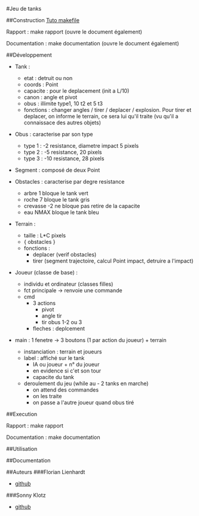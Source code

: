 #Jeu de tanks

##Construction
[Tuto makefile](http://gl.developpez.com/tutoriel/outil/makefile/)

Rapport : make rapport (ouvre le document également)

Documentation : make documentation (ouvre le document également)

##Développement

* Tank : 
	* etat : detruit ou non
	* coords : Point
	* capacite : pour le deplacement (init a L/10)
	* canon : angle et pivot
	* obus : illimite type1, 10 t2 et 5 t3
	* fonctions :
	changer angles / tirer / deplacer / explosion.
	Pour tirer et deplacer, on informe le terrain,
	ce sera lui qu'il traite (vu qu'il a connaissace des
	autres objets)

* Obus : caracterise par son type
	* type 1 : -2 resistance,  diametre impact 5 pixels
	* type 2 : -5 resistance, 20 pixels
	* type 3 : -10 resistance, 28 pixels

* Segment : composé de deux Point

* Obstacles : caracterise par degre resistance
	* arbre 1 bloque le tank vert
	* roche 7 bloque le tank gris
	* crevasse -2 ne bloque pas retire de la capacite
	* eau NMAX bloque le tank bleu

* Terrain :
	* taille : L*C  pixels
	* { obstacles }
	* fonctions :
		* deplacer (verif obstacles)
		* tirer (segment trajectoire, calcul Point impact,
		 detruire a l'impact)

* Joueur (classe de base) :
	* individu et ordinateur (classes filles)
	* fct principale  -> renvoie une commande
	* cmd	
		* 3 actions
			* pivot
			* angle tir
			* tir obus 1-2 ou 3
		* fleches : deplcement

* main : 1 fenetre -> 3 boutons (1 par action du joueur) + terrain
	* instanciation : terrain et joueurs
	* label	: affiché sur le tank
		* IA ou joueur + n° du joueur
		* en evidence si c'et son tour
		* capacite du tank
	* deroulement du jeu (while au - 2 tanks en marche)
		* on attend des commandes
		* on les traite
		* on passe a l'autre joueur quand obus tiré

##Execution

Rapport : make rapport

Documentation : make documentation

##Utilisation

##Documentation

##Auteurs
###Florian Lienhardt
* [github](https://github.com/FloLienhardt)

###Sonny Klotz
* [github](https://github.com/Sonny-Klotz)
